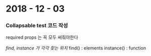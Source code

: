 # 2018 - 12 - 03



### Collapsable test 코드 작성
required props 는 꼭 모두 써줘야한다

*find, instance 가 각각 찾는 위치*
find() : elements
instance() : function
